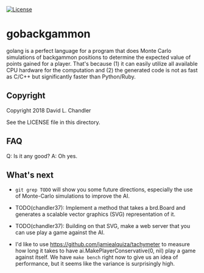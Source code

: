 [![License](https://img.shields.io/badge/License-Apache%202.0-blue.svg)](https://opensource.org/licenses/Apache-2.0)

# gobackgammon

golang is a perfect language for a program that does Monte Carlo simulations of
backgammon positions to determine the expected value of points gained for a
player. That's because (1) it can easily utilize all available CPU hardware for
the computation and (2) the generated code is not as fast as C/C++ but
significantly faster than Python/Ruby.

## Copyright

Copyright 2018 David L. Chandler

See the LICENSE file in this directory.

## FAQ

Q: Is it any good?
A: Oh yes.

## What's next

* `git grep TODO` will show you some future directions, especially the use of
Monte-Carlo simulations to improve the AI.

* TODO(chandler37): Implement a method that takes a brd.Board and generates a
scalable vector graphics (SVG) representation of it.

* TODO(chandler37): Building on that SVG, make a web server that you can use
play a game against the AI.

* I'd like to use https://github.com/jamiealquiza/tachymeter to measure how long
it takes to have ai.MakePlayerConservative(0, nil) play a game against
itself. We have `make bench` right now to give us an idea of performance, but
it seems like the variance is surprisingly high.
